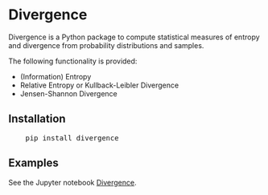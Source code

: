 # Divergence
Divergence is a Python package to compute statistical measures of entropy and divergence from probability distributions and samples.

The following functionality is provided:
* (Information) Entropy
* Relative Entropy or Kullback-Leibler Divergence
* Jensen-Shannon Divergence

## Installation

<pre>
    pip install divergence
</pre>

## Examples
See the Jupyter notebook [Divergence](notebooks/Divergence.ipynb).